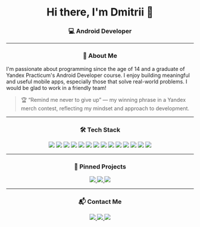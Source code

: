 <h1 align="center">Hi there, I'm Dmitrii 👋</h1>
<h3 align="center">💻 Android Developer</h3>

---


<h3 align="center">🧠 About Me</h3>
I'm passionate about programming since the age of 14 and a graduate of Yandex Practicum's Android Developer course.  
I enjoy building meaningful and useful mobile apps, especially those that solve real-world problems. I would be glad to work in a friendly team!

> 🏆 “Remind me never to give up” — my winning phrase in a Yandex merch contest, reflecting my mindset and approach to development.

---

<h3 align="center">🛠️ Tech Stack</h3>
<p align="center">
  <img src="https://img.shields.io/badge/Kotlin-7F52FF?style=for-the-badge&logo=kotlin&logoColor=white"/>
  <img src="https://img.shields.io/badge/Android-3DDC84?style=for-the-badge&logo=android&logoColor=white"/>
  <img src="https://img.shields.io/badge/MVVM-000000?style=for-the-badge"/>
  <img src="https://img.shields.io/badge/Koin-62D0A0?style=for-the-badge"/>
  <img src="https://img.shields.io/badge/Coroutines-0095D5?style=for-the-badge"/>
  <img src="https://img.shields.io/badge/Room-6DB33F?style=for-the-badge"/>
  <img src="https://img.shields.io/badge/Retrofit-2E8B57?style=for-the-badge"/>
  <img src="https://img.shields.io/badge/OkHttp-4E9EAB?style=for-the-badge"/>
  <img src="https://img.shields.io/badge/ViewModel-512DA8?style=for-the-badge"/>
  <img src="https://img.shields.io/badge/LiveData-1976D2?style=for-the-badge"/>
  <img src="https://img.shields.io/badge/Navigation-7952B3?style=for-the-badge"/>
  <img src="https://img.shields.io/badge/RecyclerView-FF6F00?style=for-the-badge"/>
  <img src="https://img.shields.io/badge/Gradle-02303A?style=for-the-badge&logo=gradle&logoColor=white"/>
  <img src="https://img.shields.io/badge/Git-F05032?style=for-the-badge&logo=git&logoColor=white"/>
</p>


---
 
<h3 align="center">📌 Pinned Projects</h3>
<p align="center">
  <a href="https://github.com/Dmitriy-2001/megahh">
    <img src="https://github-readme-stats.vercel.app/api/pin/?username=Dmitriy-2001&repo=megahh&theme=github_dark" />
  </a>
   <a href="https://github.com/Dmitriy-2001/playlist-maker">
    <img src="https://github-readme-stats.vercel.app/api/pin/?username=Dmitriy-2001&repo=Playlist.Maker&theme=github_dark" />
  </a>
  <a href="https://github.com/Dmitriy-2001/mywallet">
    <img src="https://github-readme-stats.vercel.app/api/pin/?username=Dmitriy-2001&repo=mywallet&theme=github_dark" />
  </a>
</p>

---

<h3 align="center">📬 Contact Me</h3>
<p align="center">
   <a href="https://t.me/Dmitro2001">
    <img src="https://img.shields.io/badge/Telegram-2CA5E0?style=for-the-badge&logo=telegram&logoColor=white"/>
  </a>
  <a href="mailto:richard.orlov13@gmail.com">
    <img src="https://img.shields.io/badge/Email-D14836?style=for-the-badge&logo=gmail&logoColor=white"/>
  </a>
  <a href="https://www.linkedin.com/in/yourprofile">
    <img src="https://img.shields.io/badge/LinkedIn-0077B5?style=for-the-badge&logo=linkedin&logoColor=white"/>
  </a>
</p>
